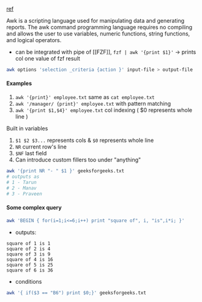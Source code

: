 [ref](https://www.geeksforgeeks.org/awk-command-unixlinux-examples/)

Awk is a scripting language used for manipulating data and generating reports. The awk command programming language requires no compiling and allows the user to use variables, numeric functions, string functions, and logical operators.

- can be integrated with pipe of [[FZF]], `fzf | awk '{print $1}'` -> prints col one value of fzf result

```bash
awk options 'selection _criteria {action }' input-file > output-file
```


#### Examples
1. `awk '{print}' employee.txt` same as `cat employee.txt`
2. `awk '/manager/ {print}' employee.txt` with pattern matching
3. `awk '{print $1,$4}' employee.txt` col indexing ( $0 represents whole line )


Built in variables
1. `$1 $2 $3...` represents cols & `$0` represents whole line
2. `NR` current row's line
3. `$NF` last field 
4. Can introduce custom fillers too under "anything"
```bash
awk '{print NR "- " $1 }' geeksforgeeks.txt
# outputs as 
# 1 - Tarun
# 2 - Manav
# 3 - Praveen
```


#### Some complex query
```bash
awk 'BEGIN { for(i=1;i<=6;i++) print "square of", i, "is",i*i; }'
```
- outputs:
```
square of 1 is 1
square of 2 is 4
square of 3 is 9
square of 4 is 16
square of 5 is 25
square of 6 is 36
```

- conditions
```bash
awk '{ if($3 == "B6") print $0;}' geeksforgeeks.txt
```